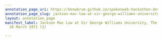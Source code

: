 ```yaml
---
annotation_page_uri: https://benwbrum.github.io/spokenweb-hackathon-development-noterms/annotations/jackson-mac-low-at-sir-george-williams-university-the-poetry-series-26-march-1971-2--canvas-1-toc.json
annotation_page_slug: jackson-mac-low-at-sir-george-williams-university-the-poetry-series-26-march-1971-2--canvas-1-toc
layout: annotation_page
manifest_label: Jackson Mac Low at Sir George Williams University, The Poetry Series,
  26 March 1971 (2)

---
```

